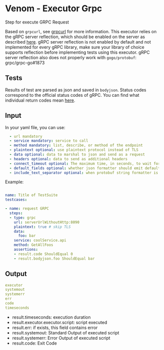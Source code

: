# Venom - Executor Grpc

Step for execute GRPC Request

Based on `grpcurl`, see [grpcurl](https://github.com/fullstorydev/grpcurl) for more information.
This executor relies on the gRPC server reflection, which should be enabled on the server as described 
[here](https://github.com/grpc/grpc/blob/master/doc/server-reflection.md). 
gRPC server reflection is not enabled by default and not implemented for every gRPC library,
make sure your library of choice supports reflection before implementing tests using this executor.
gRPC server reflection also does not properly work with `gogo/protobuf`: grpc/grpc-go#1873

## Tests

Results of test are parsed as json and saved in `bodyjson`. Status codes correspond 
to the official status codes of gRPC.
You can find what individual return codes mean [here](https://github.com/grpc/grpc/blob/master/doc/statuscodes.md).

## Input

In your yaml file, you can use:

```yaml
  - url mandatory
  - service mandatory: service to call
  - method mandatory: list, describe, or method of the endpoint
  - plaintext optional: use plaintext protocol instead of TLS
  - data optional: data to marshal to json and send as a request
  - headers optional: data to send as additional headers
  - connect_timeout optional: The maximum time, in seconds, to wait for connection to be established. Defaults to 10 seconds.
  - default_fields optional: whether json formatter should emit default fields
  - include_text_separator optional: when protobuf string formatter is invoked to format multiple messages, all messages after the first one will be prefixed with character (0x1E).
```

Example:

```yaml

name: Title of TestSuite
testcases:

- name: request GRPC
  steps:
  - type: grpc
    url: serverUrlWithoutHttp:8090
    plaintext: true # skip TLS
    data:
      foo: bar
    service: coolService.api
    method: GetAllFoos
    assertions:
    - result.code ShouldEqual 0
    - result.bodyjson.foo ShouldEqual bar

```

## Output

```yaml
executor
systemout
systemerr
err
code
timeseconds
```

- result.timeseconds: execution duration
- result.executor.executor.script: script executed
- result.err: if exists, this field contains error
- result.systemout: Standard Output of executed script
- result.systemerr: Error Output of executed script
- result.code: Exit Code
